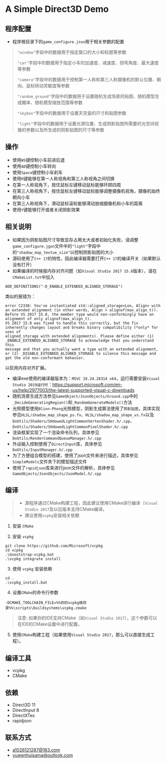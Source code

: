 # A Simple Direct3D Demo

## 程序配置
- 程序根目录下的`game_configure.json`用于相关参数的配置
> `"window"`字段中的数据用于指定窗口的大小和标题等参数
>
> `"car"`字段中的数据用于指定小车的加速度、减速度、拐弯角度、最大速度等参数
>
> `"camera"`字段中的数据用于控制第一人称和第三人称摄像机的默认位置、朝向、鼠标转动灵敏度等参数
>
> `"random_ground"`字段中的数据用于设置随机生成场景的贴图、随机模型生成概率、随机模型缩放范围等参数
>
> `"skybox"`字段中的数据用于设置天空盒的尺寸和贴图参数
>
> `"light"`字段中的数据用于设置光源位置、生成阴影贴图所需要的光空间视锥的参数以及所生成的阴影贴图的尺寸等参数

## 操作
- 使用`WS`键控制小车前进后退
- 使用`AD`键控制小车转向
- 使用`Space`键控制小车刹车
- 使用`R`键能够在第一人称视角和第三人称视角之间切换
- 在第一人称视角下，按住鼠标左键移动鼠标能够环顾四周
- 在第三人称视角下，按住鼠标左键移动鼠标能够调整摄像机视角，摄像机始终朝向小车
- 在第三人称视角下，滑动鼠标滚轮能够滑动放缩摄像机和小车的距离
- 使用`Y`键能够打开或者关闭阴影效果

## 相关说明
- 如果因为阴影贴图尺寸导致显存占用太大或者初始化失败，请调整`game_configure.jgon`文件中的`"light"`字段中的`"shadow_map_textue_size"`以控制阴影贴图的大小
- 源码使用了`C++ 17`的特性，因此编译器需要打开`C++ 17`的编译开关（如果默认没有打开）
- 如果编译的时候报内存对齐问题（如`Visual Studio 2017 15.8`版本），请在`CMakeList.txt`中加入
```
ADD_DEFINITIONS("-D_ENABLE_EXTENDED_ALIGNED_STORAGE")
```
类似的报错为：
```
error C2338: You've instantiated std::aligned_storage<Len, Align> with an extended alignment (in other words, Align > alignof(max_align_t)).
Before VS 2017 15.8, the member type would non-conformingly have an alignment of only alignof(max_align_t).
VS 2017 15.8 was fixed to handle this correctly, but the fix inherently changes layout and breaks binary compatibility (*only* for uses of
aligned_storage with extended alignments). Please define either (1) _ENABLE_EXTENDED_ALIGNED_STORAGE to acknowledge that you understand this
message and that you actually want a type with an extended alignment, or (2) _DISABLE_EXTENDED_ALIGNED_STORAGE to silence this message and
get the old non-conformant behavior.
```
以启用内存对齐扩展。
- 编译exe使用的编译器版本为：`MSVC 19.24.28314 x64`，运行需要安装`Visual Studio 2019运行时`：https://support.microsoft.com/en-us/help/2977003/the-latest-supported-visual-c-downloads
- 随机场景生成方法参见`GameObject/JsonObjects/Ground.cpp`中的`_DecideGeneratingRegion()`和`_RandomGenerateModels()`方法
- 光照模型使用`Blinn-Phong`光照模型，阴影生成算法使用了`阴影贴图`，具体实现参见`HLSL/shadow_map_shape_ps.fx`、`HLSL/shadow_map_shape_vs.fx`以及`DxUtils/Shaders/SHdowedLightCommonVertexShader.h/.cpp`、`DxUtils/Shaders/SHdowedLightCommonPixelShader.h/.cpp`
- 渲染框架实现了一个渲染命令队列，具体参见`DxUtils/RenderCommandQueueManager.h/.cpp`
- 外设输入控制使用了`DirectInput`库，具体参见`DxUtils/InputManager.h/.cpp`
- 为了方便组合模型的搭建，使用了json文件来进行描述，具体参见`SimpleModels`文件夹下的模型描述文件
- 使用了`rapidjson`库来进行json文件的解析，具体参见`GameObjects/JsonObjects/JsonModel.h/.cpp`

## 编译
> - 源程序通过CMake构建工程，因此建议使用CMake进行编译（`Visual Studio 2017`及以后版本支持CMake编译。
> - 建议使用`vcpkg`安装相关依赖

1. 安装 `CMake`

2. 安装 `vcpkg`   

``` shell
git clone https://github.com/Microsoft/vcpkg
cd vcpkg
.\booststrap-vcpkg.bat
.\vcpkg integrate install
```

3. 使用 `vcpkg` 安装依赖
```shell
cd .
.\vcpkg_install.bat
```

4. 设置`CMake`的命令行参数
```
-DCMAKE_TOOLCHAIN_FILE=%%你的vcpkg根目录%%\scripts\buildsystems\vcpkg.cmake
```

>注意: 如果你的IDE支持CMake（如`Visual Studio 2017`），这个参数可以在IDE的CMake设置中进行配置。

5. 使用`CMake`构建工程（如果使用`Visual Studio 2017`，那么可以直接生成工程）。

## 编译工具
- vcpkg
- CMake

## 依赖
- Direct3D 11
- DirectInput 8
- DirectXTex
- rapidjson

## 联系方式
- a1026121287@163.com
- yuwenhuisama@outlook.com
